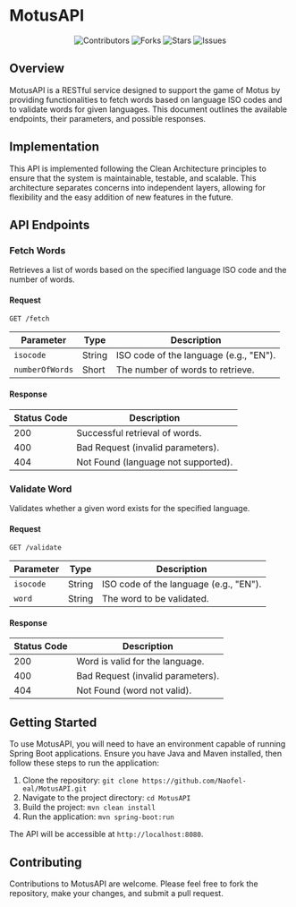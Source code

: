 # MotusAPI

<div align="center">
    <img src="https://img.shields.io/github/contributors/naofel-eal/MotusAPI.svg?style=for-the-badge" alt="Contributors">
    <img src="https://img.shields.io/github/forks/naofel-eal/MotusAPI.svg?style=for-the-badge" alt="Forks">
    <img src="https://img.shields.io/github/stars/naofel-eal/MotusAPI.svg?style=for-the-badge" alt="Stars">
    <img src="https://img.shields.io/github/issues/naofel-eal/MotusAPI.svg?style=for-the-badge" alt="Issues">
</div>

## Overview

MotusAPI is a RESTful service designed to support the game of Motus by providing functionalities to fetch words based on language ISO codes and to validate words for given languages. This document outlines the available endpoints, their parameters, and possible responses.

## Implementation

This API is implemented following the Clean Architecture principles to ensure that the system is maintainable, testable, and scalable. This architecture separates concerns into independent layers, allowing for flexibility and the easy addition of new features in the future.


## API Endpoints

### Fetch Words

Retrieves a list of words based on the specified language ISO code and the number of words.

#### Request

`GET /fetch`

| Parameter     | Type   | Description                              |
|---------------|--------|------------------------------------------|
| `isocode`     | String | ISO code of the language (e.g., "EN").   |
| `numberOfWords` | Short  | The number of words to retrieve.        |

#### Response

| Status Code | Description                            |
|-------------|----------------------------------------|
| 200         | Successful retrieval of words.         |
| 400         | Bad Request (invalid parameters).      |
| 404         | Not Found (language not supported).    |

### Validate Word

Validates whether a given word exists for the specified language.

#### Request

`GET /validate`

| Parameter | Type   | Description                              |
|-----------|--------|------------------------------------------|
| `isocode` | String | ISO code of the language (e.g., "EN").   |
| `word`    | String | The word to be validated.                |

#### Response

| Status Code | Description                      |
|-------------|----------------------------------|
| 200         | Word is valid for the language.  |
| 400         | Bad Request (invalid parameters).|
| 404         | Not Found (word not valid).      |

## Getting Started

To use MotusAPI, you will need to have an environment capable of running Spring Boot applications. Ensure you have Java and Maven installed, then follow these steps to run the application:

1. Clone the repository: `git clone https://github.com/Naofel-eal/MotusAPI.git`  
2. Navigate to the project directory: `cd MotusAPI`
3. Build the project: `mvn clean install`
4. Run the application: `mvn spring-boot:run`


The API will be accessible at `http://localhost:8080`.

## Contributing

Contributions to MotusAPI are welcome. Please feel free to fork the repository, make your changes, and submit a pull request.


